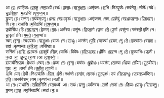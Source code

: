 

  
आ।वः॒।वाहि॑ष्ठः।व॒ह॒तु॒।स्त॒वध्यै॑।रथः॑।वा॒जाः॒।ऋ॒भु॒क्ष॒णः॒।अमृ॑क्तः।अ॒भि।त्रि॑ऽपृ॒ष्ठैः।सव॑नेषु।सोमैः॑।मदे॑।सु॒ऽशि॒प्राः॒।म॒हऽभिः॑।पृ॒ण॒ध्व॒म्॥  
यू॒यम्।ह॒।रत्न॑म्।म॒घव॑त्ऽसु।ध॒त्थ॒।स्वः॒ऽदृशः॑।ऋ॒भु॒क्ष॒णः॒।अमृ॑क्तम्।सम्।य॒ज्ञेषु॑।स्व॒धा॒ऽव॒न्तः॒।पि॒ब॒ध्व॒म्।वि।नः॒।राधां॑सि।म॒तिऽभिः॑।द॒य॒ध्व॒म्॥  
उ॒वोचि॑थ।हि।म॒घ॒ऽव॒न्।दे॒ष्णम्।म॒हः।अर्भ॑स्य।वसु॑नः।वि॒ऽभा॒गे।उ॒भा।ते॒।पू॒र्णा।वसु॑ना।गभ॑स्ती॒ इति॑।न।सू॒नृता॑।नि।य॒म॒ते॒।व॒स॒व्या॑॥  
त्वम्।इ॒न्द्र॒।स्वऽय॑शाः।ऋ॒भु॒क्षाः।वाजः॑।न।सा॒धुः।अस्त॑म्।ए॒षि॒।ऋक्वा॑।व॒यम्।नु।ते॒।दा॒श्वांसः॑।स्या॒म॒।ब्रह्म॑।कृ॒ण्वन्तः॑।ह॒रि॒ऽवः॒।वसि॑ष्ठाः॥  
सनि॑ता।अ॒सि॒।प्र॒ऽवतः॑।दा॒शुषे॑।चि॒त्।याभिः॑।विवे॑षः।ह॒रि॒ऽअ॒श्व॒।धी॒भिः।व॒व॒न्म।नु।ते॒।युज्या॑भिः।ऊ॒ती।क॒दा।नः॒।इ॒न्द्र॒।रा॒यः।आ।द॒श॒स्येः॒॥  
वा॒सय॑सिऽइव।वे॒धसः॑।त्वम्।नः॒।क॒दा।नः॒।इ॒न्द्र॒।वच॑सः।बु॒बो॒धः॒।अस्त॑म्।ता॒त्या।धि॒या।र॒यिम्।सु॒ऽवीर॑म्।पृ॒क्षः।नः॒।अर्वा॑।नि।उ॒ही॒त॒।वा॒जी॥  
अ॒भि।यम्।दे॒वी।निःऽऋ॑तिः।चि॒त्।ईशे॑।नक्ष॑न्ते।इन्द्र॑म्।श॒रदः॑।सु॒ऽपृक्षः॑।उप॑।त्रि॒ऽब॒न्धुः॒।ज॒रत्ऽअ॑ष्टिम्।ए॒ति॒।अस्व॑वेशम्।यम्।कृ॒णव॑न्त।मर्ताः॑॥  
आ।नः॒।राधां॑सि।स॒वि॒त॒रिति॑।स्त॒वध्यै॑।आ।रायः॑।य॒न्तु॒।पर्व॑तस्य।रा॒तौ।सदा॑।नः॒।दि॒व्यः।पा॒युः।सि॒स॒क्तु॒।यू॒यम्।पा॒त॒।स्व॒स्तिऽभिः॑।सदा॑।नः॒॥  
